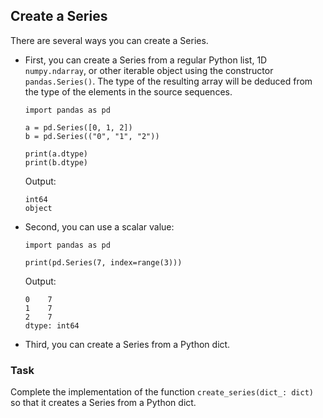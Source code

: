 ## Create a Series

There are several ways you can create a Series.

* First, you can create a Series from a regular Python list, 1D `numpy.ndarray`, or other iterable object using the constructor `pandas.Series()`. 
The type of the resulting array will be deduced from the type of the elements in the source sequences.

      import pandas as pd

      a = pd.Series([0, 1, 2])
      b = pd.Series(("0", "1", "2"))

      print(a.dtype)
      print(b.dtype)

  Output:
  ```text
  int64
  object
  ```

* Second, you can use a scalar value:

      import pandas as pd

      print(pd.Series(7, index=range(3)))

  Output:
  ```text
  0    7
  1    7
  2    7
  dtype: int64
  ```

* Third, you can create a Series from a Python dict.
 
### Task
Complete the implementation of the function `create_series(dict_: dict)` so that it creates a Series from a Python dict.
